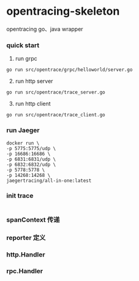 # opentracing-skeleton
opentracing go、java wrapper 


### quick start

1. run grpc
```
go run src/opentrace/grpc/helloworld/server.go
```

2. run http server
```
go run src/opentrace/trace_server.go 
```

3. run http client
```
go run src/opentrace/trace_client.go 
```


### run Jaeger 

```
docker run \
-p 5775:5775/udp \
-p 16686:16686 \
-p 6831:6831/udp \
-p 6832:6832/udp \
-p 5778:5778 \
-p 14268:14268 \
jaegertracing/all-in-one:latest
```

### init trace
```

```

### spanContext 传递


### reporter 定义


### http.Handler


### rpc.Handler
